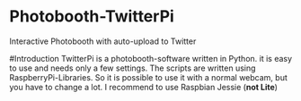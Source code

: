 # Photobooth-TwitterPi
Interactive Photobooth with auto-upload to Twitter

#Introduction
TwitterPi is a photobooth-software written in Python. it is easy to use and needs only a few settings.
The scripts are written using RaspberryPi-Libraries. So it is possible to use it with a normal webcam, but you have to change a lot.
I recommend to use Raspbian Jessie (**not Lite**)